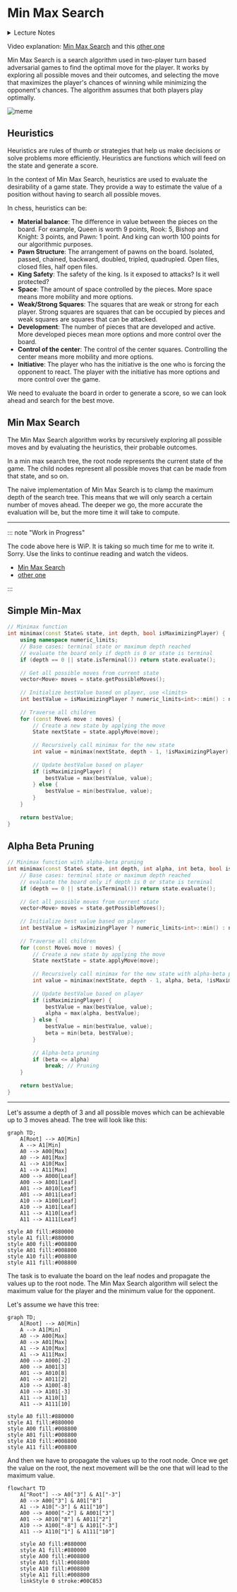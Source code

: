 # Min Max Search

<details>
<summary>Lecture Notes</summary>

- Heuristics
- Min Max Search
- Alpha Beta Pruning

</details>

Video explanation: [Min Max Search](https://www.youtube.com/watch?v=l-hh51ncgDI) and
this [other one](https://www.youtube.com/watch?v=trKjYdBASyQ)

Min Max Search is a search algorithm used in two-player turn based adversarial games to find the optimal move for the
player. It works by exploring all possible moves and their outcomes, and selecting the move that maximizes the player's
chances of winning while minimizing the opponent's chances. The algorithm assumes that both players play optimally.

![meme](https://media.makeameme.org/created/thats-my-secret-dece4a572a.jpg)

## Heuristics

Heuristics are rules of thumb or strategies that help us make decisions or solve problems more efficiently. Heuristics
are functions which will feed on the state and generate a score.

In the context of Min Max Search, heuristics are used to evaluate the desirability of a game state. They provide a way
to estimate the value of a position without having to search all possible moves.

In chess, heuristics can be:

- **Material balance**: The difference in value between the pieces on the board. For example, Queen is worth 9 points,
  Rook: 5, Bishop and Knight: 3 points, and Pawn: 1 point. And king can worth 100 points for our algorithmic purposes.
- **Pawn Structure**: The arrangement of pawns on the board. Isolated, passed, chained, backward, doubled, tripled,
  quadrupled. Open files, closed files, half open files.
- **King Safety**: The safety of the king. Is it exposed to attacks? Is it well protected?
- **Space**: The amount of space controlled by the pieces. More space means more mobility and more options.
- **Weak/Strong Squares**: The squares that are weak or strong for each player. Strong squares are squares that can be
  occupied by pieces and weak squares are squares that can be attacked.
- **Development**: The number of pieces that are developed and active. More developed pieces mean more options and more
  control over the board.
- **Control of the center**: The control of the center squares. Controlling the center means more mobility and more
  options.
- **Initiative**: The player who has the initiative is the one who is forcing the opponent to react. The player with the
  initiative has more options and more control over the game.

We need to evaluate the board in order to generate a score, so we can look ahead and search for the best move.

## Min Max Search

The Min Max Search algorithm works by recursively exploring all possible moves and by evaluating the heuristics, their
probable outcomes.

In a min max search tree, the root node represents the current state of the game. The child nodes represent all possible
moves that can be made from that state, and so on.

The naive implementation of Min Max Search is to clamp the maximum depth of the search tree. This means that we will
only search a certain number of moves ahead. The deeper we go, the more accurate the evaluation will be, but the more
time it will take to compute.

--- 
::: note "Work in Progress"

The code above here is WiP. It is taking so much time for me to write it. Sorry. Use the links to continue reading and
watch the videos.

- [Min Max Search](https://www.youtube.com/watch?v=l-hh51ncgDI)
- [other one](https://www.youtube.com/watch?v=trKjYdBASyQ)

:::

## Simple Min-Max

``` c++ 
// Minimax function
int minimax(const State& state, int depth, bool isMaximizingPlayer) {
    using namespace numeric_limits;
    // Base cases: terminal state or maximum depth reached
    // evaluate the board only if depth is 0 or state is terminal
    if (depth == 0 || state.isTerminal()) return state.evaluate();
    
    // Get all possible moves from current state
    vector<Move> moves = state.getPossibleMoves();
    
    // Initialize bestValue based on player, use <limits>
    int bestValue = isMaximizingPlayer ? numeric_limits<int>::min() : numeric_limits<int>::max();
    
    // Traverse all children
    for (const Move& move : moves) {
        // Create a new state by applying the move
        State nextState = state.applyMove(move);
        
        // Recursively call minimax for the new state
        int value = minimax(nextState, depth - 1, !isMaximizingPlayer);
        
        // Update bestValue based on player
        if (isMaximizingPlayer) {
            bestValue = max(bestValue, value);
        } else {
            bestValue = min(bestValue, value);
        }
    }
    
    return bestValue;
}
```

## Alpha Beta Pruning

``` c++ 
// Minimax function with alpha-beta pruning
int minimax(const State& state, int depth, int alpha, int beta, bool isMaximizingPlayer) {
    // Base cases: terminal state or maximum depth reached
    // evaluate the board only if depth is 0 or state is terminal
    if (depth == 0 || state.isTerminal()) return state.evaluate();
    
    // Get all possible moves from current state
    vector<Move> moves = state.getPossibleMoves();
    
    // Initialize best value based on player
    int bestValue = isMaximizingPlayer ? numeric_limits<int>::min() : numeric_limits<int>::max();
    
    // Traverse all children
    for (const Move& move : moves) {
        // Create a new state by applying the move
        State nextState = state.applyMove(move);
        
        // Recursively call minimax for the new state with alpha-beta pruning
        int value = minimax(nextState, depth - 1, alpha, beta, !isMaximizingPlayer);
        
        // Update bestValue based on player
        if (isMaximizingPlayer) {
            bestValue = max(bestValue, value);
            alpha = max(alpha, bestValue);
        } else {
            bestValue = min(bestValue, value);
            beta = min(beta, bestValue);
        }
        
        // Alpha-beta pruning
        if (beta <= alpha)
            break; // Pruning
    }
    
    return bestValue;
}
```

---

Let's assume a depth of 3 and all possible moves which can be achievable up to 3 moves ahead. The tree will look like
this:

``` mermaid
graph TD;
    A[Root] --> A0[Min]
    A --> A1[Min]
    A0 --> A00[Max]
    A0 --> A01[Max]
    A1 --> A10[Max]
    A1 --> A11[Max]
    A00 --> A000[Leaf]
    A00 --> A001[Leaf]
    A01 --> A010[Leaf]
    A01 --> A011[Leaf]
    A10 --> A100[Leaf]
    A10 --> A101[Leaf]
    A11 --> A110[Leaf]
    A11 --> A111[Leaf]
    
style A0 fill:#880000
style A1 fill:#880000
style A00 fill:#008800
style A01 fill:#008800
style A10 fill:#008800
style A11 fill:#008800
```

The task is to evaluate the board on the leaf nodes and propagate the values up to the root node. The Min Max Search
algorithm will select the maximum value for the player and the minimum value for the opponent.

Let's assume we have this tree:

``` mermaid
graph TD;
    A[Root] --> A0[Min]
    A --> A1[Min]
    A0 --> A00[Max]
    A0 --> A01[Max]
    A1 --> A10[Max]
    A1 --> A11[Max]
    A00 --> A000[-2]
    A00 --> A001[3]
    A01 --> A010[8]
    A01 --> A011[2]
    A10 --> A100[-8]
    A10 --> A101[-3]
    A11 --> A110[1]
    A11 --> A111[10]
    
style A0 fill:#880000
style A1 fill:#880000
style A00 fill:#008800
style A01 fill:#008800
style A10 fill:#008800
style A11 fill:#008800
```

And then we have to propagate the values up to the root node. Once we get the value on the root, the next movement will
be the one that will lead to the maximum value.

``` mermaid
flowchart TD
    A["Root"] --> A0["3"] & A1["-3"]
    A0 --> A00["3"] & A01["8"]
    A1 --> A10["-3"] & A11["10"]
    A00 --> A000["-2"] & A001["3"]
    A01 --> A010["8"] & A011["2"]
    A10 --> A100["-8"] & A101["-3"]
    A11 --> A110["1"] & A111["10"]

    style A0 fill:#880000
    style A1 fill:#880000
    style A00 fill:#008800
    style A01 fill:#008800
    style A10 fill:#008800
    style A11 fill:#008800
    linkStyle 0 stroke:#00C853
```
